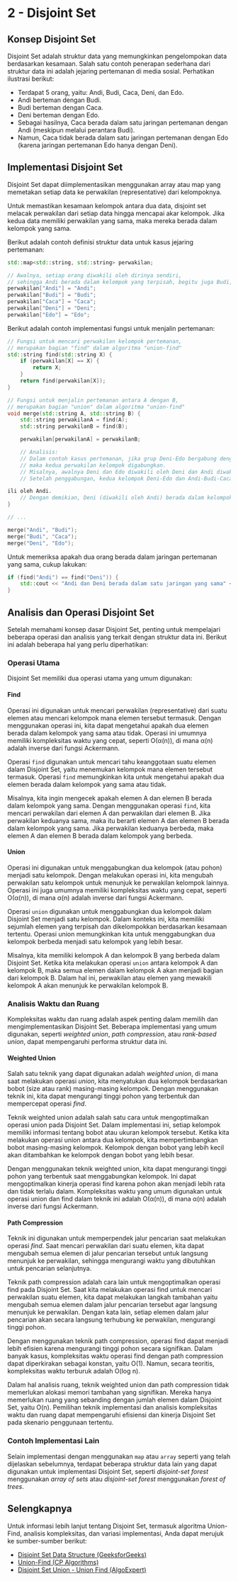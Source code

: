 # 2 - Disjoint Set

## Konsep Disjoint Set

Disjoint Set adalah struktur data yang memungkinkan pengelompokan data berdasarkan kesamaan. Salah satu contoh penerapan sederhana dari struktur data ini adalah jejaring pertemanan di media sosial. Perhatikan ilustrasi berikut:

- Terdapat 5 orang, yaitu: Andi, Budi, Caca, Deni, dan Edo.
- Andi berteman dengan Budi.
- Budi berteman dengan Caca.
- Deni berteman dengan Edo.
- Sebagai hasilnya, Caca berada dalam satu jaringan pertemanan dengan Andi (meskipun melalui perantara Budi).
- Namun, Caca tidak berada dalam satu jaringan pertemanan dengan Edo (karena jaringan pertemanan Edo hanya dengan Deni).

## Implementasi Disjoint Set

Disjoint Set dapat diimplementasikan menggunakan array atau map yang memetakan setiap data ke perwakilan (representative) dari kelompoknya.

Untuk memastikan kesamaan kelompok antara dua data, disjoint set melacak perwakilan dari setiap data hingga mencapai akar kelompok. Jika kedua data memiliki perwakilan yang sama, maka mereka berada dalam kelompok yang sama.

Berikut adalah contoh definisi struktur data untuk kasus jejaring pertemanan:

```c++
std::map<std::string, std::string> perwakilan;

// Awalnya, setiap orang diwakili oleh dirinya sendiri,
// sehingga Andi berada dalam kelompok yang terpisah, begitu juga Budi, dan seterusnya
perwakilan["Andi"] = "Andi";
perwakilan["Budi"] = "Budi";
perwakilan["Caca"] = "Caca";
perwakilan["Deni"] = "Deni";
perwakilan["Edo"] = "Edo";
```

Berikut adalah contoh implementasi fungsi untuk menjalin pertemanan:

```c++
// Fungsi untuk mencari perwakilan kelompok pertemanan,
// merupakan bagian "find" dalam algoritma "union-find"
std::string find(std::string X) {
    if (perwakilan[X] == X) {
        return X;
    }
    return find(perwakilan[X]);
}

// Fungsi untuk menjalin pertemanan antara A dengan B,
// merupakan bagian "union" dalam algoritma "union-find"
void merge(std::string A, std::string B) {
    std::string perwakilanA = find(A);
    std::string perwakilanB = find(B);

    perwakilan[perwakilanA] = perwakilanB;

    // Analisis:
    // Dalam contoh kasus pertemanan, jika grup Deni-Edo bergabung dengan grup Andi-Budi-Caca,
    // maka kedua perwakilan kelompok digabungkan.
    // Misalnya, awalnya Deni dan Edo diwakili oleh Deni dan Andi diwakili oleh dirinya sendiri.
    // Setelah penggabungan, kedua kelompok Deni-Edo dan Andi-Budi-Caca akan diwak

ili oleh Andi.
    // Dengan demikian, Deni (diwakili oleh Andi) berada dalam kelompok yang sama dengan Budi (juga diwakili oleh Andi).
}

// ...

merge("Andi", "Budi");
merge("Budi", "Caca");
merge("Deni", "Edo");
```

Untuk memeriksa apakah dua orang berada dalam jaringan pertemanan yang sama, cukup lakukan:

```c++
if (find("Andi") == find("Deni")) {
    std::cout << "Andi dan Deni berada dalam satu jaringan yang sama" << std::endl;
}
```

## Analisis dan Operasi Disjoint Set

Setelah memahami konsep dasar Disjoint Set, penting untuk mempelajari beberapa operasi dan analisis yang terkait dengan struktur data ini. Berikut ini adalah beberapa hal yang perlu diperhatikan:

### Operasi Utama

Disjoint Set memiliki dua operasi utama yang umum digunakan:

#### Find
Operasi ini digunakan untuk mencari perwakilan (representative) dari suatu elemen atau mencari kelompok mana elemen tersebut termasuk. Dengan menggunakan operasi ini, kita dapat mengetahui apakah dua elemen berada dalam kelompok yang sama atau tidak. Operasi ini umumnya memiliki kompleksitas waktu yang cepat, seperti O(α(n)), di mana α(n) adalah inverse dari fungsi Ackermann.  

Operasi `find` digunakan untuk mencari tahu keanggotaan suatu elemen dalam Disjoint Set, yaitu menemukan kelompok mana elemen tersebut termasuk. Operasi `find` memungkinkan kita untuk mengetahui apakah dua elemen berada dalam kelompok yang sama atau tidak.  

Misalnya, kita ingin mengecek apakah elemen A dan elemen B berada dalam kelompok yang sama. Dengan menggunakan operasi `find`, kita mencari perwakilan dari elemen A dan perwakilan dari elemen B. Jika perwakilan keduanya sama, maka itu berarti elemen A dan elemen B berada dalam kelompok yang sama. Jika perwakilan keduanya berbeda, maka elemen A dan elemen B berada dalam kelompok yang berbeda.

#### Union
Operasi ini digunakan untuk menggabungkan dua kelompok (atau pohon) menjadi satu kelompok. Dengan melakukan operasi ini, kita mengubah perwakilan satu kelompok untuk menunjuk ke perwakilan kelompok lainnya. Operasi ini juga umumnya memiliki kompleksitas waktu yang cepat, seperti O(α(n)), di mana α(n) adalah inverse dari fungsi Ackermann.  

Operasi `union` digunakan untuk menggabungkan dua kelompok dalam Disjoint Set menjadi satu kelompok. Dalam konteks ini, kita memiliki sejumlah elemen yang terpisah dan dikelompokkan berdasarkan kesamaan tertentu. Operasi union memungkinkan kita untuk menggabungkan dua kelompok berbeda menjadi satu kelompok yang lebih besar.  

Misalnya, kita memiliki kelompok A dan kelompok B yang berbeda dalam Disjoint Set. Ketika kita melakukan operasi `union` antara kelompok A dan kelompok B, maka semua elemen dalam kelompok A akan menjadi bagian dari kelompok B. Dalam hal ini, perwakilan atau elemen yang mewakili kelompok A akan menunjuk ke perwakilan kelompok B.

### Analisis Waktu dan Ruang

Kompleksitas waktu dan ruang adalah aspek penting dalam memilih dan mengimplementasikan Disjoint Set. Beberapa implementasi yang umum digunakan, seperti *weighted union*, *path compression*, atau *rank-based union*, dapat mempengaruhi performa struktur data ini. 

#### Weighted Union
Salah satu teknik yang dapat digunakan adalah *weighted union*, di mana saat melakukan operasi *union*, kita menyatukan dua kelompok berdasarkan bobot (size atau rank) masing-masing kelompok. Dengan menggunakan teknik ini, kita dapat mengurangi tinggi pohon yang terbentuk dan mempercepat operasi *find*.  

Teknik weighted union adalah salah satu cara untuk mengoptimalkan operasi union pada Disjoint Set. Dalam implementasi ini, setiap kelompok memiliki informasi tentang bobot atau ukuran kelompok tersebut. Ketika kita melakukan operasi union antara dua kelompok, kita mempertimbangkan bobot masing-masing kelompok. Kelompok dengan bobot yang lebih kecil akan ditambahkan ke kelompok dengan bobot yang lebih besar.  

Dengan menggunakan teknik weighted union, kita dapat mengurangi tinggi pohon yang terbentuk saat menggabungkan kelompok. Ini dapat mengoptimalkan kinerja operasi find karena pohon akan menjadi lebih rata dan tidak terlalu dalam. Kompleksitas waktu yang umum digunakan untuk operasi union dan find dalam teknik ini adalah O(α(n)), di mana α(n) adalah inverse dari fungsi Ackermann.

#### Path Compression
Teknik ini digunakan untuk memperpendek jalur pencarian saat melakukan operasi *find*. Saat mencari perwakilan dari suatu elemen, kita dapat mengubah semua elemen di jalur pencarian tersebut untuk langsung menunjuk ke perwakilan, sehingga mengurangi waktu yang dibutuhkan untuk pencarian selanjutnya.  

Teknik path compression adalah cara lain untuk mengoptimalkan operasi find pada Disjoint Set. Saat kita melakukan operasi find untuk mencari perwakilan suatu elemen, kita dapat melakukan langkah tambahan yaitu mengubah semua elemen dalam jalur pencarian tersebut agar langsung menunjuk ke perwakilan. Dengan kata lain, setiap elemen dalam jalur pencarian akan secara langsung terhubung ke perwakilan, mengurangi tinggi pohon.  

Dengan menggunakan teknik path compression, operasi find dapat menjadi lebih efisien karena mengurangi tinggi pohon secara signifikan. Dalam banyak kasus, kompleksitas waktu operasi find dengan path compression dapat diperkirakan sebagai konstan, yaitu O(1). Namun, secara teoritis, kompleksitas waktu terburuk adalah O(log n).

Dalam hal analisis ruang, teknik weighted union dan path compression tidak memerlukan alokasi memori tambahan yang signifikan. Mereka hanya memerlukan ruang yang sebanding dengan jumlah elemen dalam Disjoint Set, yaitu O(n). Pemilihan teknik implementasi dan analisis kompleksitas waktu dan ruang dapat mempengaruhi efisiensi dan kinerja Disjoint Set pada skenario penggunaan tertentu.

### Contoh Implementasi Lain

Selain implementasi dengan menggunakan `map` atau `array` seperti yang telah dijelaskan sebelumnya, terdapat beberapa struktur data lain yang dapat digunakan untuk implementasi Disjoint Set, seperti *disjoint-set forest* menggunakan *array of sets* atau *disjoint-set forest* menggunakan *forest of trees*.

## Selengkapnya

Untuk informasi lebih lanjut tentang Disjoint Set, termasuk algoritma Union-Find, analisis kompleksitas, dan variasi implementasi, Anda dapat merujuk ke sumber-sumber berikut:

- [Disjoint Set Data Structure (GeeksforGeeks)](https://www.geeksforgeeks.org/disjoint-set-data-structures/)
- [Union-Find (CP Algorithms)](https://cp-algorithms.com/data_structures/disjoint_set_union.html)
- [Disjoint Set Union - Union Find (AlgoExpert)](https://www.algoexpert.io/data-structures/disjoint-set-union)
